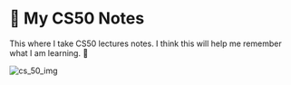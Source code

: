 # 🌟 My CS50 Notes
This where I take CS50 lectures notes. I think this will help me remember what I am learning. 💪

![cs_50_img]()

